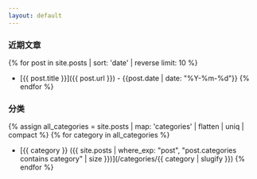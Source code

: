 ```yaml
---
layout: default
---
```


### 近期文章

{% for post in site.posts | sort: 'date' | reverse limit: 10 %}
- [{{ post.title }}]({{ post.url }}) - {{post.date | date: "%Y-%m-%d"}}
{% endfor %}

### 分类

{% assign all_categories = site.posts | map: 'categories' | flatten | uniq | compact %}
{% for category in all_categories %}
- [{{ category }} ({{ site.posts | where_exp: "post", "post.categories contains category" | size }})](/categories/{{ category | slugify }})
{% endfor %}



